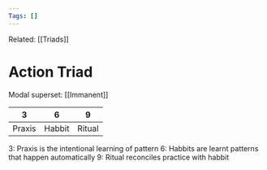 ```yaml
---
Tags: []
---
```

Related: [[Triads]] 
# Action Triad
Modal superset: [[Immanent]]

| 3 | 6 | 9 |
|---|---|---|
| Praxis | Habbit | Ritual |

3: Praxis is the intentional learning of pattern
6: Habbits are learnt patterns that happen automatically
9: Ritual reconciles practice with habbit